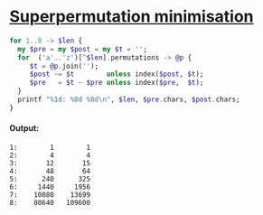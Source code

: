 [1]: https://rosettacode.org/wiki/Superpermutation_minimisation

# [Superpermutation minimisation][1]

```raku
for 1..8 -> $len {
  my $pre = my $post = my $t = '';
  for  ('a'..'z')[^$len].permutations -> @p {
     $t = @p.join('');
     $post ~= $t        unless index($post, $t);
     $pre   = $t ~ $pre unless index($pre,  $t);
  }
  printf "%1d: %8d %8d\n", $len, $pre.chars, $post.chars;
}
```

#### Output:
```
1:        1        1
2:        4        4
3:       12       15
4:       48       64
5:      240      325
6:     1440     1956
7:    10080    13699
8:    80640   109600
```